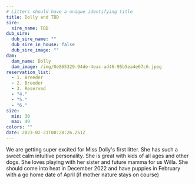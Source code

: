 ```yaml
---
# Litters should have a unique identifying title
title: Dolly and TBD
sire:
  sire_name: TBD
dub_sire:
  dub_sire_name: ""
  dub_sire_in_house: false
  dub_sire_image: ""
dam:
  dam_name: Dolly
  dam_image: /img/0e865329-94de-4eac-ad46-95b5ea4e67c6.jpeg
reservation_list:
  - 1. Breeder
  - 2. Breeder
  - 3. Reserved
  - "4."
  - "5."
  - "6."
size:
  min: 30
  max: 40
colors: ""
date: 2023-02-21T00:28:26.251Z
---
```

We are getting super excited for Miss Dolly's first litter. She has such a sweet calm intuitive personality. She is great with kids of all ages and other dogs. She loves playing with her sister and future mamma for us Willa. She should come into heat in December 2022 and have puppies in February with a go home date of April (if mother nature stays on course)
